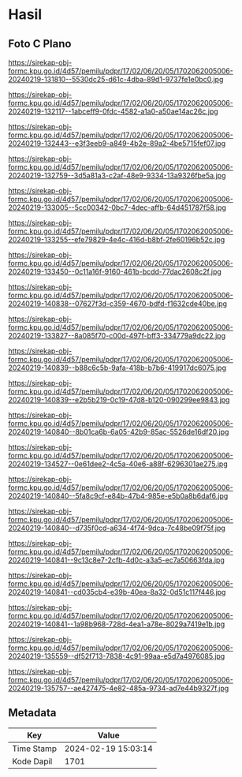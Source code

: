 # Hasil

## Foto C Plano

https://sirekap-obj-formc.kpu.go.id/4d57/pemilu/pdpr/17/02/06/20/05/1702062005006-20240219-131810--5530dc25-d61c-4dba-89d1-9737fe1e0bc0.jpg

https://sirekap-obj-formc.kpu.go.id/4d57/pemilu/pdpr/17/02/06/20/05/1702062005006-20240219-132117--1abceff9-0fdc-4582-a1a0-a50ae14ac26c.jpg

https://sirekap-obj-formc.kpu.go.id/4d57/pemilu/pdpr/17/02/06/20/05/1702062005006-20240219-132443--e3f3eeb9-a849-4b2e-89a2-4be5715fef07.jpg

https://sirekap-obj-formc.kpu.go.id/4d57/pemilu/pdpr/17/02/06/20/05/1702062005006-20240219-132759--3d5a81a3-c2af-48e9-9334-13a9326fbe5a.jpg

https://sirekap-obj-formc.kpu.go.id/4d57/pemilu/pdpr/17/02/06/20/05/1702062005006-20240219-133005--5cc00342-0bc7-4dec-affb-64d451787f58.jpg

https://sirekap-obj-formc.kpu.go.id/4d57/pemilu/pdpr/17/02/06/20/05/1702062005006-20240219-133255--efe79829-4e4c-416d-b8bf-2fe60196b52c.jpg

https://sirekap-obj-formc.kpu.go.id/4d57/pemilu/pdpr/17/02/06/20/05/1702062005006-20240219-133450--0c11a16f-9160-461b-bcdd-77dac2608c2f.jpg

https://sirekap-obj-formc.kpu.go.id/4d57/pemilu/pdpr/17/02/06/20/05/1702062005006-20240219-140838--07627f3d-c359-4670-bdfd-f1632cde40be.jpg

https://sirekap-obj-formc.kpu.go.id/4d57/pemilu/pdpr/17/02/06/20/05/1702062005006-20240219-133827--8a085f70-c00d-497f-bff3-334779a9dc22.jpg

https://sirekap-obj-formc.kpu.go.id/4d57/pemilu/pdpr/17/02/06/20/05/1702062005006-20240219-140839--b88c6c5b-9afa-418b-b7b6-419917dc6075.jpg

https://sirekap-obj-formc.kpu.go.id/4d57/pemilu/pdpr/17/02/06/20/05/1702062005006-20240219-140839--e2b5b219-0c19-47d8-b120-090299ee9843.jpg

https://sirekap-obj-formc.kpu.go.id/4d57/pemilu/pdpr/17/02/06/20/05/1702062005006-20240219-140840--8b01ca6b-6a05-42b9-85ac-5526de16df20.jpg

https://sirekap-obj-formc.kpu.go.id/4d57/pemilu/pdpr/17/02/06/20/05/1702062005006-20240219-134527--0e61dee2-4c5a-40e6-a88f-6296301ae275.jpg

https://sirekap-obj-formc.kpu.go.id/4d57/pemilu/pdpr/17/02/06/20/05/1702062005006-20240219-140840--5fa8c9cf-e84b-47b4-985e-e5b0a8b6daf6.jpg

https://sirekap-obj-formc.kpu.go.id/4d57/pemilu/pdpr/17/02/06/20/05/1702062005006-20240219-140840--d735f0cd-a634-4f74-9dca-7c48be09f75f.jpg

https://sirekap-obj-formc.kpu.go.id/4d57/pemilu/pdpr/17/02/06/20/05/1702062005006-20240219-140841--9c13c8e7-2cfb-4d0c-a3a5-ec7a50663fda.jpg

https://sirekap-obj-formc.kpu.go.id/4d57/pemilu/pdpr/17/02/06/20/05/1702062005006-20240219-140841--cd035cb4-e39b-40ea-8a32-0d51c117f446.jpg

https://sirekap-obj-formc.kpu.go.id/4d57/pemilu/pdpr/17/02/06/20/05/1702062005006-20240219-140841--1a98b968-728d-4ea1-a78e-8029a7419e1b.jpg

https://sirekap-obj-formc.kpu.go.id/4d57/pemilu/pdpr/17/02/06/20/05/1702062005006-20240219-135559--df52f713-7838-4c91-99aa-e5d7a4976085.jpg

https://sirekap-obj-formc.kpu.go.id/4d57/pemilu/pdpr/17/02/06/20/05/1702062005006-20240219-135757--ae427475-4e82-485a-9734-ad7e44b9327f.jpg


## Metadata

| Key        | Value               |
| ---------- | ------------------- |
| Time Stamp | 2024-02-19 15:03:14 |
| Kode Dapil | 1701                |



